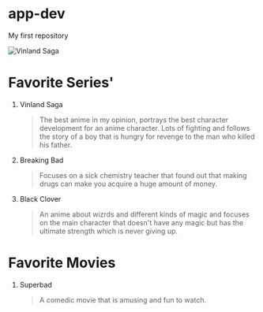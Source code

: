 # app-dev
My first repository

![Vinland Saga](https://anitrendz.net/news/wp-content/uploads/2019/08/Vinland-Saga-Poster.jpg)

# Favorite Series'
1. Vinland Saga
   > The best anime in my opinion, portrays the best character development for an anime character. Lots of fighting and follows the story of a boy that is hungry for revenge to the man who killed his father.
3. Breaking Bad
   > Focuses on a sick chemistry teacher that found out that making drugs can make you acquire a huge amount of money. 
5. Black Clover
   > An anime about wizrds and different kinds of magic and focuses on the main character that doesn't have any magic but has the ultimate strength which is never giving up.

# Favorite Movies
1. Superbad
   > A comedic movie that is amusing and fun to watch.

